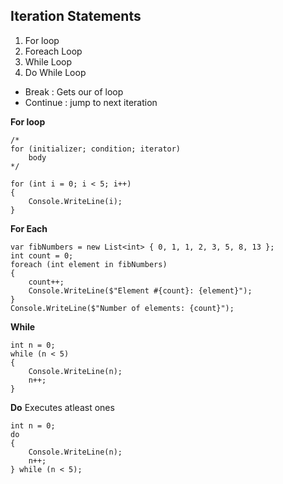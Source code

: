 ## Iteration Statements

1. For loop
2. Foreach Loop
3. While Loop
4. Do While Loop

- Break : Gets our of loop
- Continue : jump to next iteration

**For loop**

```Csharp
/*
for (initializer; condition; iterator)
    body
*/

for (int i = 0; i < 5; i++)
{
    Console.WriteLine(i);
}
```

**For Each**
```Csharp
var fibNumbers = new List<int> { 0, 1, 1, 2, 3, 5, 8, 13 };
int count = 0;
foreach (int element in fibNumbers)
{
    count++;
    Console.WriteLine($"Element #{count}: {element}");
}
Console.WriteLine($"Number of elements: {count}");
```


**While**
```Csharp
int n = 0;
while (n < 5)
{
    Console.WriteLine(n);
    n++;
}
```

**Do**
Executes atleast ones


```Csharp
int n = 0;
do
{
    Console.WriteLine(n);
    n++;
} while (n < 5);
```